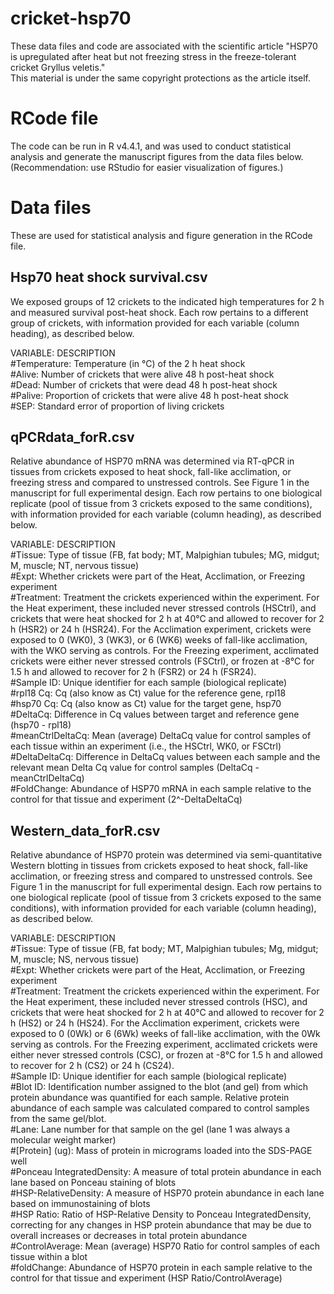 # cricket-hsp70

These data files and code are associated with the scientific article 
"HSP70 is upregulated after heat but not freezing stress in the freeze-tolerant cricket Gryllus veletis."<br>
This material is under the same copyright protections as the article itself.

# RCode file
The code can be run in R v4.4.1, and was used to conduct statistical analysis and generate the manuscript figures from the data files below. (Recommendation: use RStudio for easier visualization of figures.)


# Data files
These are used for statistical analysis and figure generation in the RCode file.

## Hsp70 heat shock survival.csv

We exposed groups of 12 crickets to the indicated high temperatures for 2 h and measured survival post-heat shock.
Each row pertains to a different group of crickets, with information provided for each variable (column heading), as described below.

VARIABLE:                  DESCRIPTION <br>
#Temperature:              Temperature (in °C) of the 2 h heat shock<br>
#Alive:                    Number of crickets that were alive 48 h post-heat shock<br>
#Dead:                     Number of crickets that were dead 48 h post-heat shock<br>
#Palive:                   Proportion of crickets that were alive 48 h post-heat shock<br>
#SEP:                      Standard error of proportion of living crickets<br>

## qPCRdata_forR.csv

Relative abundance of HSP70 mRNA was determined via RT-qPCR in tissues from crickets exposed to heat shock, fall-like acclimation, or freezing stress and compared to unstressed controls. See Figure 1 in the manuscript for full experimental design.
Each row pertains to one biological replicate (pool of tissue from 3 crickets exposed to the same conditions), with information provided for each variable (column heading), as described below.

VARIABLE:                  DESCRIPTION <br>
#Tissue:                   Type of tissue (FB, fat body; MT, Malpighian tubules; MG, midgut; M, muscle; NT, nervous tissue)<br>
#Expt:                     Whether crickets were part of the Heat, Acclimation, or Freezing experiment<br>
#Treatment:                Treatment the crickets experienced within the experiment. For the Heat experiment, these included never stressed controls (HSCtrl), and crickets that were heat shocked for 2 h at 40°C and allowed to recover for 2 h (HSR2) or 24 h (HSR24). For the Acclimation experiment, crickets were exposed to 0 (WK0), 3 (WK3), or 6 (WK6) weeks of fall-like acclimation, with the WKO serving as controls. For the Freezing experiment, acclimated crickets were either never stressed controls (FSCtrl), or frozen at -8°C for 1.5 h and allowed to recover for 2 h (FSR2) or 24 h (FSR24).<br>
#Sample ID:                Unique identifier for each sample (biological replicate)<br>
#rpl18 Cq:                 Cq (also know as Ct) value for the reference gene, rpl18<br>
#hsp70 Cq:                 Cq (also know as Ct) value for the target gene, hsp70<br>
#DeltaCq:                  Difference in Cq values between target and reference gene (hsp70 - rpl18)<br>
#meanCtrlDeltaCq:          Mean (average) DeltaCq value for control samples of each tissue within an experiment (i.e., the HSCtrl, WK0, or FSCtrl)<br>
#DeltaDeltaCq:             Difference in DeltaCq values between each sample and the relevant mean Delta Cq value for control samples (DeltaCq - meanCtrlDeltaCq)<br>
#FoldChange:               Abundance of HSP70 mRNA in each sample relative to the control for that tissue and experiment (2^-DeltaDeltaCq)<br>

## Western_data_forR.csv

Relative abundance of HSP70 protein was determined via semi-quantitative Western blotting in tissues from crickets exposed to heat shock, fall-like acclimation, or freezing stress and compared to unstressed controls. See Figure 1 in the manuscript for full experimental design.
Each row pertains to one biological replicate (pool of tissue from 3 crickets exposed to the same conditions), with information provided for each variable (column heading), as described below.

VARIABLE:                  DESCRIPTION <br>
#Tissue:                   Type of tissue (FB, fat body; MT, Malpighian tubules; Mg, midgut; M, muscle; NS, nervous tissue)<br>
#Expt:                     Whether crickets were part of the Heat, Acclimation, or Freezing experiment<br>
#Treatment:                Treatment the crickets experienced within the experiment. For the Heat experiment, these included never stressed controls (HSC), and crickets that were heat shocked for 2 h at 40°C and allowed to recover for 2 h (HS2) or 24 h (HS24). For the Acclimation experiment, crickets were exposed to 0 (0Wk) or 6 (6Wk) weeks of fall-like acclimation, with the 0Wk serving as controls. For the Freezing experiment, acclimated crickets were either never stressed controls (CSC), or frozen at -8°C for 1.5 h and allowed to recover for 2 h (CS2) or 24 h (CS24).<br>
#Sample ID:                Unique identifier for each sample (biological replicate)<br>
#Blot ID:                  Identification number assigned to the blot (and gel) from which protein abundance was quantified for each sample. Relative protein abundance of each sample was calculated compared to control samples from the same gel/blot.<br>
#Lane:                     Lane number for that sample on the gel (lane 1 was always a molecular weight marker)<br>
#[Protein] (ug):           Mass of protein in micrograms loaded into the SDS-PAGE well<br>
#Ponceau IntegratedDensity: A measure of total protein abundance in each lane based on Ponceau staining of blots<br>
#HSP-RelativeDensity:      A measure of HSP70 protein abundance in each lane based on immunostaining of blots<br>
#HSP Ratio:                Ratio of HSP-Relative Density to Ponceau IntegratedDensity, correcting for any changes in HSP protein abundance that may be due to overall increases or decreases in total protein abundance<br>
#ControlAverage:           Mean (average) HSP70 Ratio for control samples of each tissue within a blot<br>
#foldChange:               Abundance of HSP70 protein in each sample relative to the control for that tissue and experiment (HSP Ratio/ControlAverage)<br>
